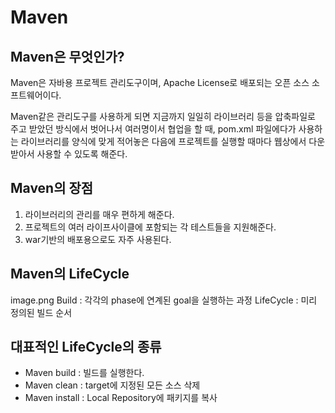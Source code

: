 # Maven

## Maven은 무엇인가?
Maven은 자바용 프로젝트 관리도구이며, Apache License로 배포되는 오픈 소스 소프트웨어이다.

Maven같은 관리도구를 사용하게 되면 지금까지 일일히 라이브러리 등을 압축파일로 주고 받았던 방식에서 벗어나서 여러명이서 협업을 할 때, pom.xml 파일에다가 사용하는 라이브러리를 양식에 맞게 적어놓은 다음에 프로젝트를 실행할 때마다 웹상에서 다운받아서 사용할 수 있도록 해준다.

## Maven의 장점
1. 라이브러리의 관리를 매우 편하게 해준다.
2. 프로젝트의 여러 라이프사이클에 포함되는 각 테스트들을 지원해준다.
3. war기반의 배포용으로도 자주 사용된다.

## Maven의 LifeCycle
image.png
Build : 각각의 phase에 연계된 goal을 실행하는 과정
LifeCycle : 미리 정의된 빌드 순서

## 대표적인 LifeCycle의 종류
- Maven build : 빌드를 실행한다.
- Maven clean : target에 지정된 모든 소스 삭제
- Maven install : Local Repository에 패키지를 복사
